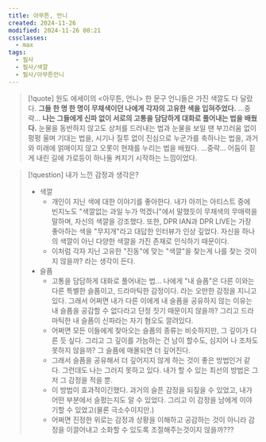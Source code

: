 ```yaml
---
title: 아무튼, 언니
created: 2024-11-26
modified: 2024-11-26 00:21
cssclasses:
  - max
tags:
  - 필사
  - 필사/색깔
  - 필사/아무튼언니
---
```

> [!quote] 원도 에세이의 <아무튼, 언니> 한 문구
> 언니들은 가진 색깔도 다 달랐다. **그들 한 명 한 명이 무채색이던 나에게 각자의 고유한 색을 입혀주었다.** ...중략...
> **나는 그들에게 신파 없이 서로의 고통을 담담하게 대화로 풀어내는 법을 배웠다.** 눈물을 동반하지 않고도 상처를 드러내는 법과 눈물을 보일 땐 부끄러움 없이 펑펑 울며 기대는 법을, 시기나 질투 없이 진심으로 누군가를 축하나는 법을, 과거와 미래에 얽매이지 않고 오롯이 현재를 누리는 법을 배웠다. ...중략...
> 어둠이 짙게 내린 길에 가로등이 하나둘 켜지기 시작하는 느낌이었다.
> 

> [!question] 내가 느낀 감정과 생각은?
> - 색깔
> 	- 개인이 지닌 색에 대한 이야기를 좋아한다. 내가 아끼는 아티스트 중에 빈지노도 "색깔없는 과일 누가 먹겠니"에서 말했듯이 무채색의 무매력을 말하며, 자신의 색깔을 강조했다. 또한, DPR IAN과 DPR LIVE는 가장 좋아하는 색을 "무지개"라고 대답한 인터뷰가 인상 깊었다. 자신을 하나의 색깔이 아닌 다양한 색깔을 가진 존재로 인식하기 때문이다.
> 	- 이처럼 각자 지닌 고유한 "진동"에 맞는 "색깔"을 찾는게 나를 찾는 것이지 않을까? 라는 생각이 든다.
> - 슬픔
> 	- 고통을 담담하게 대화로 풀어내는 법... 나에게 "내 슬픔"은 다른 이와는 다른 특별한 슬픔이고, 드라마틱한 감정이다. 라는 오만한 감정을 지니고 있다. 그래서 어쩌면 내가 다른 이에게 내 슬픔을 공유하지 않는 이유는 내 슬픔을 공감할 수 없다라고 단정 짓기 때문이지 않을까? 그리고 드라마틱한 내 슬픔이 신파라는 자기 혐오도 깔려있다.
> 	- 어쩌면 모든 이들에게 찾아오는 슬픔의 종류는 비슷하지만, 그 깊이가 다른 듯 싶다. 그리고 그 깊이를 가늠하는 건 남이 할수도, 심지어 나 조차도 못하지 않을까? 그 슬픔에 매몰되면 더 깊어진다.
> 	- 그래서 슬픔을 공유해서 더 깊어지지 않게 하는 것이 좋은 방법인거 같다. 그런데도 나는 그러지 못하고 있다. 내가 할 수 있는 최선의 방법은 그저 그 감정을 적을 뿐.
> 	-  이 방법이 효과적이긴했다. 과거의 슬픈 감정을 되짚을 수 있었고, 내가 어떤 부분에서 슬펐는지도 알 수 있었다. 그리고 이 감정을 남에게 이야기할 수 있었고(물론 극소수이지만.)
> 	- 어쩌면 진정한 위로는 감정과 상황을 이해하고 공감하는 것이 아니라 감정을 이끌어내고 소화할 수 있도록 조절해주는것이지 않을까???



